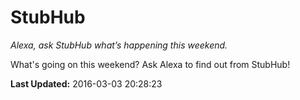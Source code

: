 # StubHub
*Alexa, ask StubHub what’s happening this weekend.*

What's going on this weekend? Ask Alexa to find out from StubHub!

**Last Updated:** 2016-03-03 20:28:23